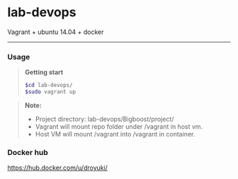 # lab-devops

Vagrant + ubuntu 14.04 + docker

----------
### Usage
> **Getting start**
> 
> ```sh
> $cd lab-devops/
> $sudo vagrant up
>```

> **Note:**
> 
> - Project directory: lab-devops/Bigboost/project/
> - Vagrant will mount repo folder under /vagrant in host vm. 
> - Host VM will mount /vagrant into /vagrant in container.

### Docker hub
https://hub.docker.com/u/droyuki/
